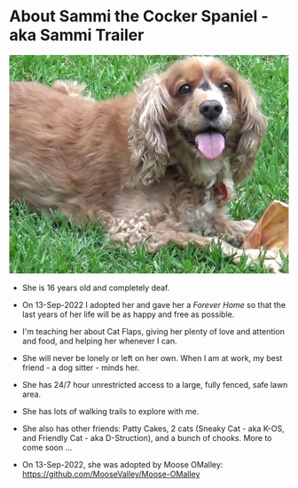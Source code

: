 # About Sammi the Cocker Spaniel - aka Sammi Trailer
![Sammi](Sammi.jpg?raw=true "Sammi")

* She is 16 years old and completely deaf.  

* On 13-Sep-2022 I adopted her and gave her a *Forever Home* so that the last years of her life will be as happy and free as possible.  

* I'm teaching her about Cat Flaps, giving her plenty of love and attention and food, and helping her whenever I can.  

* She will never be lonely or left on her own. When I am at work, my best friend - a dog sitter - minds her.

* She has 24/7 hour unrestricted access to a large, fully fenced, safe lawn area.

* She has lots of walking trails to explore with me.

* She also has other friends: Patty Cakes, 2 cats (Sneaky Cat - aka K-OS, and Friendly Cat - aka D-Struction), and a bunch of chooks.  More to come soon ...

*  On 13-Sep-2022, she was adopted by Moose OMalley: https://github.com/MooseValley/Moose-OMalley
